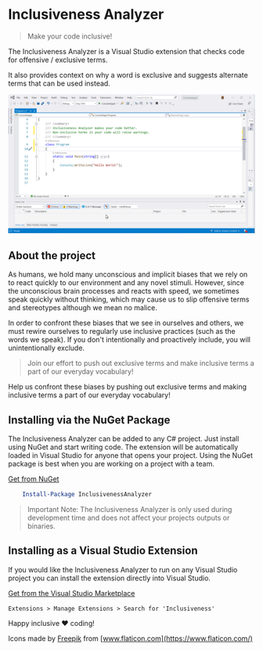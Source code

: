 # Inclusiveness Analyzer

> Make your code inclusive!

The Inclusiveness Analyzer is a Visual Studio extension that checks code for offensive / exclusive terms.

It also provides context on why a word is exclusive and suggests alternate terms that can be used instead.

![Intro clip](docs/assets/intro.gif)

## About the project

As humans, we hold many unconscious and implicit biases that we rely on to react quickly to our environment and any novel stimuli. However, since the unconscious brain processes and reacts with speed, we sometimes speak quickly without thinking, which may cause us to slip offensive terms and stereotypes although we mean no malice. 

In order to confront these biases that we see in ourselves and others, we must rewire ourselves to regularly use inclusive practices (such as the words we speak). If you don't intentionally and proactively include, you will unintentionally exclude.

> Join our effort to push out exclusive terms and make inclusive terms a part of our everyday vocabulary!

Help us confront these biases by pushing out exclusive terms and making inclusive terms a part of our everyday vocabulary!

## Installing via the NuGet Package

The Inclusiveness Analyzer can be added to any C# project. Just install using NuGet and start writing code. The extension will be automatically loaded in Visual Studio for anyone that opens your project. Using the NuGet package is best when you are working on a project with a team.

[Get from NuGet](https://www.nuget.org/packages/InclusivenessAnalyzer/)

```powershell
    Install-Package InclusivenessAnalyzer
```

> Important Note: The Inclusiveness Analyzer is only used during development time and does not affect your projects outputs or binaries.

## Installing as a Visual Studio Extension

If you would like the Inclusiveness Analyzer to run on any Visual Studio project you can install the extension directly into Visual Studio.

[Get from the Visual Studio Marketplace](https://marketplace.visualstudio.com/items?itemName=InclusivenessAnalyzer.inclusivenessanalyzer)

```
Extensions > Manage Extensions > Search for 'Inclusiveness'
```

Happy inclusive :heart: coding!

Icons made by [Freepik](https://www.flaticon.com/authors/freepik) from [www.flaticon.com](https://www.flaticon.com/)
